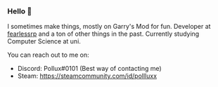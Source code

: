 ### Hello 👋

I sometimes make things, mostly on Garry's Mod for fun. Developer at [fearlessrp](https://fearlessrp.net/) and a ton of other things in the past. Currently studying Computer Science at uni.

You can reach out to me on:
- Discord: Pollux#0101 (Best way of contacting me)
- Steam: https://steamcommunity.com/id/pollluxx

<!--
**Pollux12/Pollux12** is a ✨ _special_ ✨ repository because its `README.md` (this file) appears on your GitHub profile.

Here are some ideas to get you started:

- 🔭 I’m currently working on ...
- 🌱 I’m currently learning ...
- 👯 I’m looking to collaborate on ...
- 🤔 I’m looking for help with ...
- 💬 Ask me about ...
- 📫 How to reach me: ...
- 😄 Pronouns: ...
- ⚡ Fun fact: ...
-->
